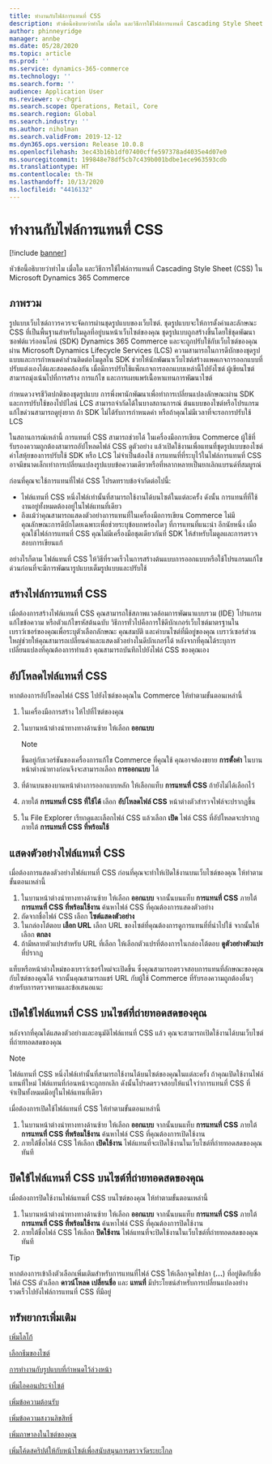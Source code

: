 ```yaml
---
title: ทำงานกับไฟล์การแทนที่ CSS
description: หัวข้อนี้อธิบายว่าทำไม เมื่อใด และวิธีการใช้ไฟล์การแทนที่ Cascading Style Sheet (CSS) ใน Microsoft Dynamics 365 Commerce
author: phinneyridge
manager: annbe
ms.date: 05/28/2020
ms.topic: article
ms.prod: ''
ms.service: dynamics-365-commerce
ms.technology: ''
ms.search.form: ''
audience: Application User
ms.reviewer: v-chgri
ms.search.scope: Operations, Retail, Core
ms.search.region: Global
ms.search.industry: ''
ms.author: niholman
ms.search.validFrom: 2019-12-12
ms.dyn365.ops.version: Release 10.0.8
ms.openlocfilehash: 3ec43b16b1df07400cffe597378ad4035e4d07e0
ms.sourcegitcommit: 199848e78df5cb7c439b001bdbe1ece963593cdb
ms.translationtype: HT
ms.contentlocale: th-TH
ms.lasthandoff: 10/13/2020
ms.locfileid: "4416132"
---
```

# <a name="work-with-css-override-files"></a>ทำงานกับไฟล์การแทนที่ CSS


[!include [banner](includes/banner.md)]

หัวข้อนี้อธิบายว่าทำไม เมื่อใด และวิธีการใช้ไฟล์การแทนที่ Cascading Style Sheet (CSS) ใน Microsoft Dynamics 365 Commerce

## <a name="overview"></a>ภาพรวม

รูปแบบเว็บไซต์ถาวรควรจะจัดการผ่านชุดรูปแบบของเว็บไซต์. ชุดรูปแบบจะให้การตั้งค่าและลักษณะ CSS ที่เป็นพื้นฐานสำหรับโมดูลที่อยู่บนหน้าเว็บไซต์ของคุณ ชุดรูปแบบถูกสร้างขึ้นโดยใช้ชุดพัฒนาซอฟต์แวร์ออนไลน์ (SDK) Dynamics 365 Commerce และจะถูกปรับใช้กับเว็บไซต์ของคุณผ่าน Microsoft Dynamics Lifecycle Services (LCS) ความสามารถในการดีบักของชุดรูปแบบและการกำหนดค่าส่วนติดต่อโมดูลใน SDK ช่วยให้นักพัฒนาเว็บไซต์สร้างแพคเกจการออกแบบที่ปรับแต่งเองได้และสอดคล้องกัน เมื่อมีการปรับใช้แพ็กเกจการออกแบบเหล่านี้ไปยังไซต์ ผู้เขียนไซต์สามารถมุ่งเน้นไปที่การสร้าง การแก้ไข และการเผยแพร่เนื้อหาแทนการพัฒนาไซต์

กำหนดวงจรชีวิตปกติของชุดรูปแบบ การพึ่งพานักพัฒนาเพื่อทำการเปลี่ยนแปลงลักษณะผ่าน SDK และการปรับใช้ของไปป์ไลน์ LCS สามารถจำกัดได้ในบางสถานการณ์ ต้นแบบของไซต์หรือโปรแกรมแก้ไขด่วนสามารถดูยุ่งยาก ถ้า SDK ไม่ได้รับการกำหนดค่า หรือถ้าคุณไม่มีเวลาที่จะรอการปรับใช้ LCS

ในสถานการณ์เหล่านี้ การแทนที่ CSS สามารถช่วยได้ ในเครื่องมือการเขียน Commerce ผู้ใช้ที่รับรองความถูกต้องสามารถอัปโหลดไฟล์ CSS ดูตัวอย่าง แล้วเปิดใช้งานเพื่อแทนที่ชุดรูปแบบของไซต์ ค่าโสหุ้ยของการปรับใช้ SDK หรือ LCS ไม่จำเป็นต้องใช้ การแทนที่ที่ระบุไว้ในไฟล์การแทนที่ CSS อาจมีขนาดเล็กเท่าการเปลี่ยนแปลงรูปแบบข้อความเดียวหรือที่หลากหลายเป็นยกเลิกแบรนด์ที่สมบูรณ์

ก่อนที่คุณจะใช้การแทนที่ไฟล์ CSS โปรดทราบข้อจำกัดต่อไปนี้:

- ไฟล์แทนที่ CSS หนึ่งไฟล์เท่านั้นที่สามารถใช้งานได้บนไซต์ในแต่ละครั้ง ดังนั้น การแทนที่ที่ใช้งานอยู่ทั้งหมดต้องอยู่ในไฟล์แทนที่เดียว
- ถึงแม้ว่าคุณสามารถแสดงตัวอย่างการแทนที่ในเครื่องมือการเขียน Commerce ไม่มีคุณลักษณะการดีบักโดยเฉพาะเพื่อช่วยระบุข้อบกพร่องใดๆ ที่การแทนที่แนะนำ อีกนัยหนึ่ง เมื่อคุณใช้ไฟล์การแทนที่ CSS คุณไม่มีเครื่องมือชุดเดียวกันที่ SDK ให้สำหรับโมดูลและการตรวจสอบการเขียนแก้

อย่างไรก็ตาม ไฟล์แทนที่ CSS ให้วิธีที่รวดเร็วในการสร้างต้นแบบการออกแบบหรือใช้โปรแกรมแก้ไขด่วนก่อนที่จะมีการพัฒนารูปแบบเต็มรูปแบบและปรับใช้

## <a name="create-a-css-override-file"></a>สร้างไฟล์การแทนที่ CSS

เมื่อต้องการสร้างไฟล์แทนที่ CSS คุณสามารถใช้สภาพแวดล้อมการพัฒนาแบบรวม (IDE) โปรแกรมแก้ไขข้อความ หรือตัวแก้ไขรหัสต้นฉบับ วิธีการทั่วไปคือการใช้ดีบักเกอร์เว็บไซต์มาตรฐานในเบราว์เซอร์ของคุณเพื่อระบุตัวเลือกลักษณะ คุณสมบัติ และค่าบนไซต์ที่มีอยู่ของคุณ เบราว์เซอร์ส่วนใหญ่ช่วยให้คุณสามารถเปลี่ยนค่าและแสดงตัวอย่างในดีบักเกอร์ได้ หลังจากที่คุณได้ระบุการเปลี่ยนแปลงที่คุณต้องการทำแล้ว คุณสามารถบันทึกไปยังไฟล์ CSS ของคุณเอง

## <a name="upload-a-css-override-file"></a>อัปโหลดไฟล์แทนที่ CSS

หากต้องการอัปโหลดไฟล์ CSS ไปยังไซต์ของคุณใน Commerce ให้ทำตามขั้นตอนเหล่านี้

1. ในเครื่องมือการสร้าง ให้ไปที่ไซต์ของคุณ
1. ในบานหน้าต่างนำทางทางด้านซ้าย ให้เลือก **ออกแบบ**

    > [!NOTE]
    > ขึ้นอยู่กับเวอร์ชันของเครื่องการแก้ไข Commerce ที่คุณใช้ คุณอาจต้องขยาย **การตั้งค่า** ในบานหน้าต่างนำทางก่อนจึงจะสามารถเลือก **การออกแบบ** ได้

1. ที่ด้านบนของบานหน้าต่างการออกแบบหลัก ให้เลือกแท็บ **การแทนที่ CSS** ถ้ายังไม่ได้เลือกไว้
1. ภายใต้ **การแทนที่ CSS ที่ใช้ได้** เลือก **อัปโหลดไฟล์ CSS** หน้าต่างตัวสำรวจไฟล์จะปรากฏขึ้น
1. ใน File Explorer เรียกดูและเลือกไฟล์ CSS แล้วเลือก **เปิด** ไฟล์ CSS ที่อัปโหลดจะปรากฏภายใต้ **การแทนที่ CSS ที่พร้อมใช้**

## <a name="preview-a-css-override-file"></a>แสดงตัวอย่างไฟล์แทนที่ CSS

เมื่อต้องการแสดงตัวอย่างไฟล์แทนที่ CSS ก่อนที่คุณจะทำให้เปิดใช้งานบนเว็บไซต์ของคุณ ให้ทำตามขั้นตอนเหล่านี้

1. ในบานหน้าต่างนำทางทางด้านซ้าย ให้เลือก **ออกแบบ** จากนั้นบนแท็บ **การแทนที่ CSS** ภายใต้ **การแทนที่ CSS ที่พร้อมใช้งาน** ค้นหาไฟล์ CSS ที่คุณต้องการแสดงตัวอย่าง
1. ถัดจากชื่อไฟล์ CSS เลือก **ไซต์แสดงตัวอย่าง**
1. ในกล่องโต้ตอบ **เลือก URL** เลือก URL ของไซต์ที่คุณต้องการดูการแทนที่ที่นำไปใช้ จากนั้นให้เลือก **ตกลง**
1. ถ้ามีหลายตัวแปรสำหรับ URL ที่เลือก ให้เลือกตัวแปรที่ต้องการในกล่องโต้ตอบ **ดูตัวอย่างตัวแปร** ที่ปรากฏ

แท็บหรือหน้าต่างใหม่ของเบราว์เซอร์ใหม่จะเปิดขึ้น ซึ่งคุณสามารถตรวจสอบการแทนที่ลักษณะของคุณกับไซต์ของคุณได้ จากนั้นคุณสามารถแชร์ URL กับผู้ใช้ Commerce ที่รับรองความถูกต้องอื่นๆ สำหรับการตรวจทานและข้อเสนอแนะ

## <a name="activate-a-css-override-file-on-your-live-site"></a>เปิดใช้ไฟล์แทนที่ CSS บนไซต์ที่ถ่ายทอดสดของคุณ

หลังจากที่คุณได้แสดงตัวอย่างและอนุมัติไฟล์แทนที่ CSS แล้ว คุณจะสามารถเปิดใช้งานได้บนเว็บไซต์ที่ถ่ายทอดสดของคุณ

> [!NOTE]
> ไฟล์แทนที่ CSS หนึ่งไฟล์เท่านั้นที่สามารถใช้งานได้บนไซต์ของคุณในแต่ละครั้ง ถ้าคุณเปิดใช้งานไฟล์แทนที่ใหม่ ไฟล์แทนที่ก่อนหน้าจะถูกยกเลิก ดังนั้นโปรดตรวจสอบให้แน่ใจว่าการแทนที่ CSS ที่จำเป็นทั้งหมดมีอยู่ในไฟล์แทนที่เดียว

เมื่อต้องการเปิดใช้ไฟล์แทนที่ CSS ให้ทำตามขั้นตอนเหล่านี้

1. ในบานหน้าต่างนำทางทางด้านซ้าย ให้เลือก **ออกแบบ** จากนั้นบนแท็บ **การแทนที่ CSS** ภายใต้ **การแทนที่ CSS ที่พร้อมใช้งาน** ค้นหาไฟล์ CSS ที่คุณต้องการเปิดใช้งาน
1. ภายใต้ชื่อไฟล์ CSS ให้เลือก **เปิดใช้งาน** ไฟล์แทนที่จะเปิดใช้งานในเว็บไซต์ที่ถ่ายทอดสดของคุณทันที

## <a name="deactivate-a-css-override-file-on-your-live-site"></a>ปิดใช้ไฟล์แทนที่ CSS บนไซต์ที่ถ่ายทอดสดของคุณ

เมื่อต้องการปิดใช้งานไฟล์แทนที่ CSS บนไซต์ของคุณ ให้ทำตามขั้นตอนเหล่านี้

1. ในบานหน้าต่างนำทางทางด้านซ้าย ให้เลือก **ออกแบบ** จากนั้นบนแท็บ **การแทนที่ CSS** ภายใต้ **การแทนที่ CSS ที่พร้อมใช้งาน** ค้นหาไฟล์ CSS ที่คุณต้องการปิดใช้งาน
1. ภายใต้ชื่อไฟล์ CSS ให้เลือก **ปิดใช้งาน** ไฟล์แทนที่จะปิดใช้งานในเว็บไซต์ที่ถ่ายทอดสดของคุณทันที

> [!TIP]
> หากต้องการเข้าถึงตัวเลือกเพิ่มเติมสำหรับการแทนที่ไฟล์ CSS ให้เลือกจุดไข่ปลา (**...**) ที่อยู่ติดกับชื่อไฟล์ CSS ตัวเลือก **ดาวน์โหลด** **เปลี่ยนชื่อ** และ **แทนที่** มีประโยชน์สำหรับการเปลี่ยนแปลงอย่างรวดเร็วไปยังไฟล์การแทนที่ CSS ที่มีอยู่

## <a name="additional-resources"></a>ทรัพยากรเพิ่มเติม

[เพิ่มโลโก้](add-logo.md)

[เลือกธีมของไซต์](select-site-theme.md)

[การทำงานกับรูปแบบที่กำหนดไว้ล่วงหน้า](style-presets.md)

[เพิ่มไอคอนประจำไซต์](add-favicon.md)

[เพิ่มข้อความต้อนรับ](add-welcome-message.md)

[เพิ่มข้อความสงวนลิขสิทธิ์](add-copyright-notice.md)

[เพิ่มภาษาลงในไซต์ของคุณ](add-languages-to-site.md)

[เพิ่มโค้ดสคริปต์ให้กับหน้าไซต์เพื่อสนับสนุนการตรวจวัดระยะไกล](add-telemetry.md)
